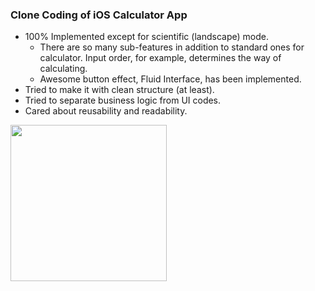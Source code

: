 ### Clone Coding of iOS Calculator App

* 100% Implemented except for scientific (landscape) mode. 
	* There are so many sub-features in addition to standard ones for calculator. Input order, for example, determines the way of calculating.  
	* Awesome button effect, Fluid Interface, has been implemented. 
* Tried to make it with clean structure (at least).
* Tried to separate business logic from UI codes. 
* Cared about reusability and readability.

<div>
<img width="250" src="https://github.com/sangeui/iOS-Clone-Calculator/blob/main/Resources/iOS-Clone-Calculator-1.png">
</div>

